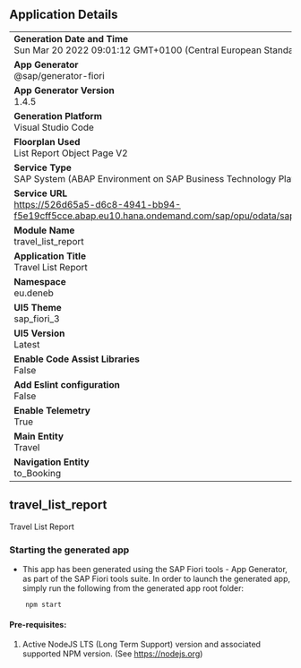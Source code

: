 ## Application Details
|               |
| ------------- |
|**Generation Date and Time**<br>Sun Mar 20 2022 09:01:12 GMT+0100 (Central European Standard Time)|
|**App Generator**<br>@sap/generator-fiori|
|**App Generator Version**<br>1.4.5|
|**Generation Platform**<br>Visual Studio Code|
|**Floorplan Used**<br>List Report Object Page V2|
|**Service Type**<br>SAP System (ABAP Environment on SAP Business Technology Platform)|
|**Service URL**<br>https://526d65a5-d6c8-4941-bb94-f5e19cff5cce.abap.eu10.hana.ondemand.com/sap/opu/odata/sap/ZUI_TRAVEL_U_V2/
|**Module Name**<br>travel_list_report|
|**Application Title**<br>Travel List Report|
|**Namespace**<br>eu.deneb|
|**UI5 Theme**<br>sap_fiori_3|
|**UI5 Version**<br>Latest|
|**Enable Code Assist Libraries**<br>False|
|**Add Eslint configuration**<br>False|
|**Enable Telemetry**<br>True|
|**Main Entity**<br>Travel|
|**Navigation Entity**<br>to_Booking|

## travel_list_report

Travel List Report

### Starting the generated app

-   This app has been generated using the SAP Fiori tools - App Generator, as part of the SAP Fiori tools suite.  In order to launch the generated app, simply run the following from the generated app root folder:

```
    npm start
```

#### Pre-requisites:

1. Active NodeJS LTS (Long Term Support) version and associated supported NPM version.  (See https://nodejs.org)


